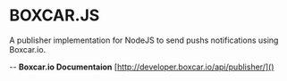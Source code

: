 # BOXCAR.JS

A publisher implementation for NodeJS to send pushs notifications using Boxcar.io.

--
**Boxcar.io Documentaion**
[http://developer.boxcar.io/api/publisher/]()